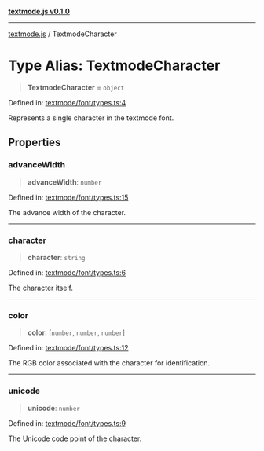 [**textmode.js v0.1.0**](../README.md)

***

[textmode.js](../README.md) / TextmodeCharacter

# Type Alias: TextmodeCharacter

> **TextmodeCharacter** = `object`

Defined in: [textmode/font/types.ts:4](https://github.com/humanbydefinition/textmode.js-dev/blob/343f9ecda8003c649bb7b0b4174c4e0103447484/src/textmode/font/types.ts#L4)

Represents a single character in the textmode font.

## Properties

### advanceWidth

> **advanceWidth**: `number`

Defined in: [textmode/font/types.ts:15](https://github.com/humanbydefinition/textmode.js-dev/blob/343f9ecda8003c649bb7b0b4174c4e0103447484/src/textmode/font/types.ts#L15)

The advance width of the character.

***

### character

> **character**: `string`

Defined in: [textmode/font/types.ts:6](https://github.com/humanbydefinition/textmode.js-dev/blob/343f9ecda8003c649bb7b0b4174c4e0103447484/src/textmode/font/types.ts#L6)

The character itself.

***

### color

> **color**: \[`number`, `number`, `number`\]

Defined in: [textmode/font/types.ts:12](https://github.com/humanbydefinition/textmode.js-dev/blob/343f9ecda8003c649bb7b0b4174c4e0103447484/src/textmode/font/types.ts#L12)

The RGB color associated with the character for identification.

***

### unicode

> **unicode**: `number`

Defined in: [textmode/font/types.ts:9](https://github.com/humanbydefinition/textmode.js-dev/blob/343f9ecda8003c649bb7b0b4174c4e0103447484/src/textmode/font/types.ts#L9)

The Unicode code point of the character.
